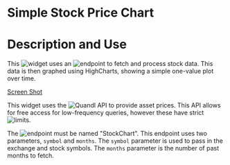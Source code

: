 # Simple Stock Price Chart #

# Description and Use #

This ![widget](widget.erb) uses an ![endpoint](endpoint.erb) to fetch
and process stock data.  This data is then graphed using HighCharts,
showing a simple one-value plot over time.

[Screen Shot](screenshot.png)

This widget uses the ![Quandl](https://www.quandl.com/) API to provide
asset prices.  This API allows for free access for low-frequency
queries, however these have strict
![limits](http://help.quandl.com/article/68-is-there-a-rate-limit-or-speed-limit-for-api-usage).

The ![endpoint](endpoint.erb) must be named "StockChart". This
endpoint uses two parameters, `symbol` and `months`.  The `symbol`
parameter is used to pass in the exchange and stock symbols. The
`months` parameter is the number of past months to fetch.



